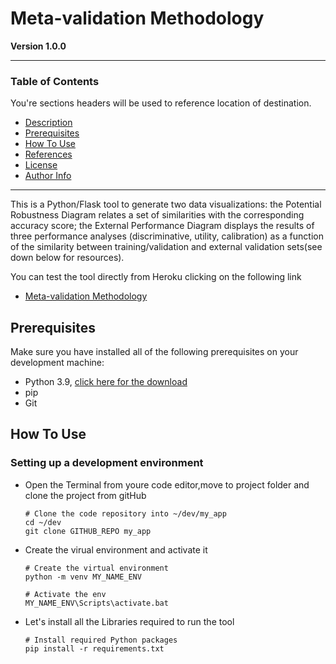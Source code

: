 #  Meta-validation Methodology

**Version 1.0.0**

---

### Table of Contents
You're sections headers will be used to reference location of destination.

- [Description](#description)
- [Prerequisites](#prerequisites)
- [How To Use](#how-to-use)
- [References](#references)
- [License](#license)
- [Author Info](#author-info)

---

This is a  Python/Flask tool to generate two data visualizations: the Potential Robustness Diagram relates a set of similarities with the corresponding accuracy score; the External Performance Diagram displays the results of three performance analyses (discriminative, utility, calibration) as a function of the similarity between training/validation and external validation sets(see down below for resources).

You can test the tool directly from Heroku clicking on the following link
- [Meta-validation Methodology](https://prova-meta-validation.herokuapp.com/)

## Prerequisites

Make sure you have installed all of the following prerequisites on your development machine:

- Python 3.9, [click here for the download](https://prova-meta-validation.herokuapp.com/)
- pip
- Git

## How To Use

### Setting up a development environment

- Open the Terminal from youre code editor,move to project folder and clone the project from gitHub 
    ```
    # Clone the code repository into ~/dev/my_app
    cd ~/dev
    git clone GITHUB_REPO my_app
    ```
- Create the virual environment and activate it
    ```    
    # Create the virtual environment
    python -m venv MY_NAME_ENV

    # Activate the env
    MY_NAME_ENV\Scripts\activate.bat
    ```
- Let's install all the Libraries required to run the tool
    ```
    # Install required Python packages
    pip install -r requirements.txt
    ```




